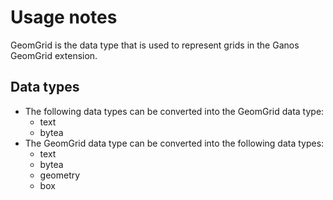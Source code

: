 # Usage notes

GeomGrid is the data type that is used to represent grids in the Ganos GeomGrid extension.

## Data types

-   The following data types can be converted into the GeomGrid data type:
    -   text
    -   bytea
-   The GeomGrid data type can be converted into the following data types:
    -   text
    -   bytea
    -   geometry
    -   box

